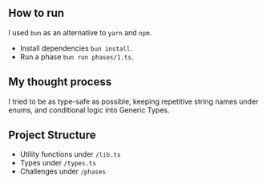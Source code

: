 ## How to run
I used `bun` as an alternative to `yarn` and `npm`.

- Install dependencies `bun install`.
- Run a phase `bun run phases/1.ts`.

## My thought process
I tried to be as type-safe as possible, keeping repetitive string names under enums, and conditional logic into Generic Types.

## Project Structure
- Utility functions under `/lib.ts`
- Types under `/types.ts`
- Challenges under `/phases`
